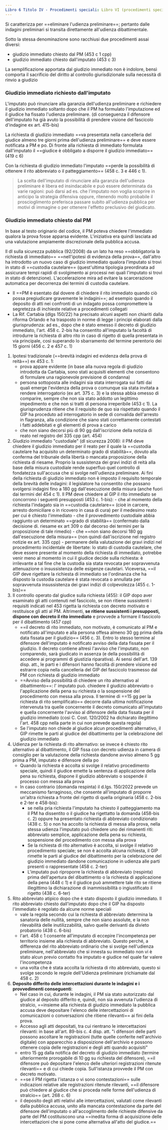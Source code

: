 ```yaml
---
Libro 6 Titolo IV - Procedimenti speciali: Libro VI (procedimenti speciali) Titolo 4 (giudizio immediato)
---
```


Si caratterizza per ==eliminare l'udienza preliminare==; pertanto dalle indagini preliminari si transita direttamente all'udienza dibattimentale.

Sotto la stessa denominazione sono racchiusi due procedimenti assai diversi:
- giudizio immediato chiesto dal PM (453 c 1 cpp)
- giudizio immediato chiesto dall'imputato (453 c 3)

La semplificazione apportata dal giudizio immediato non è indolore, bensì comporta il sacrificio del diritto al controllo giurisdizionale sulla necessità di rinvio a giudizio

### Giudizio immediato richiesto dall'imputato
L'imputato può rinunciare alla garanzia dell'udienza preliminare e richiedere il giudizio immediato soltanto dopo che il PM ha formulato l'imputazione ed il giudice ha fissato l'udienza preliminare. (di conseguenza il difensore dell'imputato ha già avuto la possibilità di prendere visione del fascicolo d'indagine ex art. 415-bis)

La richiesta di giudizio immediato ==va presentata nella cancelleria del giudice almeno tre giorni prima dell'udienza preliminare== e deve essere notificata a PM e po.
Di fronte alla richiesta di immediato formulata dall'imputato il ==giudice è obbligato a disporre il giudizio immediato== (419 c 6)

Con la richiesta di giudizio immediato l'imputato ==perde la possibilità di ottenere il rito abbreviato o il patteggiamento== (458 c. 3 e 446 c 1). 

>La scelta dell'imputato di rinunciare alla garanzia dell'udienza preliminare è libera ed insindacabile e può essere determinata da varie ragioni: può darsi ad es. che l'imputato non voglia scoprire in anticipo la strategia difensiva oppure, ritenendo molto probabile il proscioglimento preferisca passare subito all'udienza pubblica per motivi di immagine o per ottenere l'effetto preclusivo del giudicato.


### Giudizio immediato chiesto dal PM
In base al testo originario del codice, il PM poteva chiedere l'immediato qualora la prova fosse apparsa evidente. L'iniziativa era quindi lasciata ad una valutazione ampiamente discrezionale della pubblica accusa.

Il dl sulla sicurezza pubblica (92/2008) da un lato ha reso ==obbligatoria la richiesta di immediato== ==nell'ipotesi di evidenza della prova==, dall'altro ha introdotto un nuovo caso di giudizio immediato qualora l'imputato si trovi in stato di ==custodia cautelare== (quest'ultima tipologia preordinata ad assicurare tempi rapidi di svolgimento ai processi nei quali l'imputato si trovi in stato di detenzione). L'accelerazione mira ad evitare la scarcerazione automatica per decorrenza dei termini di custodia cautelare.
- Il ==PM è esentato dal dovere di chiedere il rito immediato quando ciò possa pregiudicare gravemente le indagini==; ad esempio quando il deposito di atti nei confronti di un indagato possa compromettere la segretezza di inchieste relative a procedimenti collegati
- La Rif. Cartabia (dlgs 150/22) ha precisato alcuni aspetti non chiariti dalla riforma Orlando e ha trasposto in norme di legge i principi elaborati dalla giurisprudenza: ad es., dopo che è stato emesso il decreto di giudizio immediato, l'art. 458 c. 2-bis ha consentito all'imputato la facoltà di introdurre la richiesta di altro rito in caso di rigetto di quella presentata in via principale, così superando lo sbarramento del termine perentorio dei 15 giorni (456 c. 2 e 457 c. 1)


1. Ipotesi tradizionale (==brevità indagini ed evidenza della prova di reità==) ex 453 c. 1:
	- prova appare evidente (in base alla nuova regola di giudizio introdotta da Cartabia, sono stati acquisiti elementi che consentono di formulare una ragionevole previsione di condanna)
	- persona sottoposta alle indagini sia stata interrogata sui fatti dai quali emerge l'evidenza della prova o comunque sia stata invitata a rendere interrogatorio (ex art. 375 c. 3) e la stessa abbia omesso di comparire, sempre che non sia stato addotto un legittimo impedimento e che non si tratti di persona irreperibile (453 c 1). La giurisprudenza ritiene che il requisito de quo sia rispettato quando il GIP ha proceduto ad interrogatorio in sede di convalida dell'arresto in flagranza, alla condizione che siano stati correttamente contestati i fatti addebitati e gli elementi di prova a carico
	- che non siano decorsi più di 90 gg dall'iscrizione della notizia di reato nel registro del 335 cpp (art. 454)
2. Giudizio immediato "custodiale" (dl sicurezza 2008): il PM deve chiedere il giudizio immediato per il reato per il quale la ==custodia cautelare ha acquisito un determinato grado di stabilità==, dovuto alla conferma del tribunale della libertà o mancata proposizione della richiesta di riesame. Proprio la sussistenza dei gravi indizi di reità alla base della misura custodiale rende superfluo quel controllo di fondatezza sull'accusa che si svolge nell'udienza preliminare. Ai fini della richiesta di giudizio immediato non è imposto il requisito temporale della brevità delle indagini: il legislatore ha consentito che possano svolgersi indagini fino a 180 gg dall'esecuzione della misura (anche fuori dai termini del 454 c 1). 
   Il PM deve chiedere al GIP il rito immediato se concorrono i seguenti presupposti (453 c. 1-bis):
	   - che al momento della richiesta l'indagato sia in ==custodia cautelare== (cioè in carcere, arresto domiciliare o in ricovero in casa di cura) per il medesimo reato per cui è chiesto l'immediato
	   - che il provvedimento custodiale abbia raggiunto un determinato ==grado di stabilità== (confermato dalla decisione di. riesame ex art 309 o dal decorso dei termini per la proposizione di tale rimedio)
	   - che ==non siano decorsi 180 gg dall'esecuzione della misura== (non quindi dall'iscrizione nel registro notizie ex art. 335 cpp)
	   - permanere della valutazione dei gravi indizi nel procedimento incidentale de libertate: lo stato di custodia cautelare, che deve essere presente al momento della richiesta di immediato, potrebbe venir meno al momento in cui il giudice decide sulla richiesta: è irrilevante a tal fine che la custodia sia stata revocata per sopravvenuta attenuazione o insussistenza delle esigenze cautelari. Viceversa, ==il GIP deve rigettare la richiesta di immediato se l'ordinanza che ha disposto la custodia cautelare è stata revocata o annullata per sopravvenuta insussistenza dei gravi indizi di colpevolezza (455 c. 1-bis)==
3. Il controllo operato dal giudice sulla richiesta (455): il GIP dopo aver esaminato gli atti contenuti nel fascicolo, se non ritiene sussistenti i requisiti indicati nel 453 rigetta la richiesta con decreto motivato e restituisce gli atti al PM. Altrimenti, **se ritiene sussistenti i presupposti, dispone con decreto il rito immediato** e provvede a formare il fascicolo per il dibattimento (457 cpp)
	- ==il decreto di rito immediato, non motivato, è comunicato al PM e notificato all'imputato e alla persona offesa almeno 30 gg prima della data fissata per il giudizio== (456 c. 3). Entro lo stesso termine al difensore dell'imputato è notificato avviso della data fissata per il giudizio. Il decreto contiene altresì l'avviso che l'imputato, non comparendo, sarà giudicato in assenza (e della possibilità di accedere ai programmi di giustizia riparativa). Ai sensi dell'art. 139 disp. att., le parti e i difensori hanno facoltà di prendere visione ed estrarre copia nella cancelleria del GIP del fascicolo trasmesso dal PM con richiesta di giudizio immediato
	- ==Avviso della possibilità di chiedere un rito alternativo al dibattimento==: l' imputato può. chiedere il giudizio abbreviato o l'applicazione della pena su richiesta o la sospensione del procedimento con messa alla prova. Il termine di ==15 gg per la richiesta di rito semplificato== decorre dalla ultima notificazione intervenuta tra quelle concernente il decreto comunicato all'imputato e quella concernente l'avviso al difensore della data fissata per il giudizio immediato (così C. Cost. 120/2002 ha dichiarato illegittimo l'art. 458 cpp nella parte in cui non prevede questa regola)
	- Se l'imputato non chiede al giudice alcun procedimenti alternativo, il GIP rimette le parti al giudice del dibattimento per la celebrazione del giudizio immediato
4. Udienza per la richiesta di rito alternativo: se invece è chiesto rito alternativo al dibattimento, il GIP fissa con decreto udienza in camera di consiglio per la valutazione della richiesta dandone avviso almeno 5 gg prima a PM, imputato e difensore della po
	- Quando la richiesta è accolta si svolge il relativo procedimento speciale, quindi il giudice emette la sentenza di applicazione della pena su richiesta, dispone il giudizio abbreviato o sospende il processo con messa alla prova
	- In caso contrario (domanda respinta) il d.lgs. 150/2022 prevede un meccanismo farraginoso, che consente all'imputato di proporre un'altra richiesta a fronte del rigetto di quella originaria (458 c. 2-bis e 2-ter e 458-bis): 
		- se nella pria richiesta l'imputato ha chiesto il patteggiamento ma il PM ha dissentito o il giudice ha rigettatto la domanda (458-bis c. 2) oppure ha presentato richiesta di abbreviato condizionato (438 c. 5) o non ha accolto la richiesta di messa alla prova, nella stessa udienza l'imputato può chiedere uno dei rimanenti riti: abbreviato semplice, applicazione della pena su richiesta, sospensione del procedimento con messa alla prova
		- Se la richiesta di rito alternativo è accolta, si svolge il relativo procedimento speciale; se non è accolta alcuna richiesta, il GIP rimette le parti al giudice del dibattimento per la celebrazione del giudizio immediato dandone comunicazione in udienza alle parti presenti o rappresentate (458 c. 2-ter)
		- L'imputato può riproporre la richiesta di abbreviato (respinta) prima dell'apertura del dibattimento o la richiesta di applicazione della pena (448 c 1) e il giudice può ammettere tale rito se ritiene illegittimo la dichiarazione di inammissibilità o ingiustificato il rigetto (438 c. 6-ter)
5. Rito abbreviato atipico dopo che è stato disposto il giudizio immediato. Il rito abbreviato chiesto dall'imputato dopo che il GIP ha disposto l'immediato è regolato da alcune norme speciali
	- vale la regola secondo cui la richiesta di abbreviato determina la sanatoria delle nullità, sempre che non siano assolute, e la non rilevabilità delle inutilizzabilità, salvo quelle derivanti da divieto probatorio (438 c. 6-bis)
	- l'art. 458 c 1 consente all'imputato di eccepire l'incompetenza per territorio insieme alla richiesta di abbreviato. Questo perché, a differenza del rito abbreviato ordinario che si svolge nell'udienza preliminare, nell'abbreviato che si innesta su immediato non vi è stato alcun previo contatto fra imputato e giudice nel quale far valere l'incompetenza
	- una volta che è stata accolta la richiesta di rito abbreviato, questo si svolge secondo le regole dell'Udienza preliminare (richiamate dal 458 c. 2)
6. **Deposito differito delle intercettazioni durante le indagini e i provvedimenti conseguenti**: 
	- Nel caso in cui, durante le indagini, il PM sia stato autorizzato dal giudice al deposito differito e, quindi, non sia avvenuta l'udienza di stralcio, ==insieme alla richiesta di giudizio immediato la pubblica accusa deve depositare l'elenco delle intercettazioni di comunicazioni o conversazioni che ritiene rilevanti== ai fini della prova.
	- Accesso agli atti depositati, tra cui rientrano le intercettazioni rilevanti: in base all'art. 89-bis c. 4 disp. att. "i difensori delle parti possono ascoltare le registrazioni (tutte quelle conferite nell'archivio digitale) con apparecchio a disposizione dell'archivio e possono ottenere copia delle registrazioni e degli atti quando acquisiti"
	- entro 15 gg dalla notifica del decreto di giudizio immediato (termine ulteriormente prorogabile di 10 gg su richiesta del difensore), ==il difensore può depositare l'elenco delle ulteriori registrazioni ritenute rilevanti== e di cui chiede copia. Sull'istanza provvede il PM con decreto motivato.
	- ==se il PM rigetta l'istanza o vi sono contestazioni== sulle indicazioni relative alle registrazioni ritenute rilevanti, ==il difensore può chiedere al giudice che si proceda nelle forme dell'udienza di stralcio== (art. 268 c. 6)
	- il deposito degli atti relativi alle intercettazioni, valutati come rilevanti dalla pubblica accusa, unito alla mancata contestazione da parte del difensore dell'imputato o all'accoglimento delle richieste difensive da parte del PM costituiscono una ==inedita forma di acquisizione delle intercettazioni che si pone come alternativa all'atto del giudice.==

